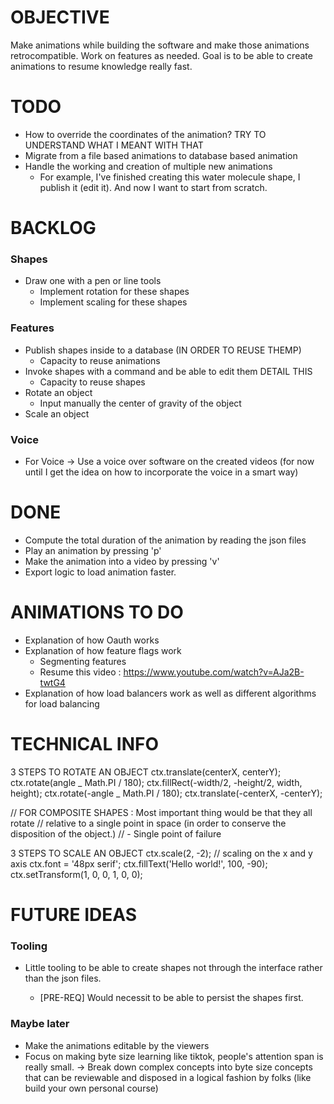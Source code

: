 # OBJECTIVE

Make animations while building the software and make those animations retrocompatible.
Work on features as needed.
Goal is to be able to create animations to resume knowledge really fast.

# TODO

- How to override the coordinates of the animation? TRY TO UNDERSTAND WHAT I MEANT WITH THAT
- Migrate from a file based animations to database based animation
- Handle the working and creation of multiple new animations
  - For example, I've finished creating this water molecule shape, I publish it (edit it). And now I
    want to start from scratch.

# BACKLOG

### Shapes

- Draw one with a pen or line tools
  - Implement rotation for these shapes
  - Implement scaling for these shapes

### Features

- Publish shapes inside to a database (IN ORDER TO REUSE THEMP)
  - Capacity to reuse animations
- Invoke shapes with a command and be able to edit them DETAIL THIS
  - Capacity to reuse shapes
- Rotate an object
  - Input manually the center of gravity of the object
- Scale an object

### Voice

- For Voice -> Use a voice over software on the created videos (for now until I get the idea on how to incorporate the voice in a smart way)

# DONE

- Compute the total duration of the animation by reading the json files
- Play an animation by pressing 'p'
- Make the animation into a video by pressing 'v'
- Export logic to load animation faster.

# ANIMATIONS TO DO

- Explanation of how Oauth works
- Explanation of how feature flags work
  - Segmenting features
  - Resume this video : https://www.youtube.com/watch?v=AJa2B-twtG4
- Explanation of how load balancers work as well as different algorithms for load balancing

# TECHNICAL INFO

3 STEPS TO ROTATE AN OBJECT
ctx.translate(centerX, centerY);
ctx.rotate(angle _ Math.PI / 180);
ctx.fillRect(-width/2, -height/2, width, height);
ctx.rotate(-angle _ Math.PI / 180);
ctx.translate(-centerX, -centerY);

// FOR COMPOSITE SHAPES : Most important thing would be that they all rotate
// relative to a single point in space (in order to conserve the disposition of the object.)
// - Single point of failure

3 STEPS TO SCALE AN OBJECT
ctx.scale(2, -2); // scaling on the x and y axis
ctx.font = '48px serif';
ctx.fillText('Hello world!', 100, -90);
ctx.setTransform(1, 0, 0, 1, 0, 0);

# FUTURE IDEAS

### Tooling

- Little tooling to be able to create shapes not through the interface rather than the json files.

  - [PRE-REQ] Would necessit to be able to persist the shapes first.

### Maybe later

- Make the animations editable by the viewers
- Focus on making byte size learning like tiktok, people's attention span is really small.
  -> Break down complex concepts into byte size concepts that can be reviewable and disposed in a logical
  fashion by folks (like build your own personal course)
